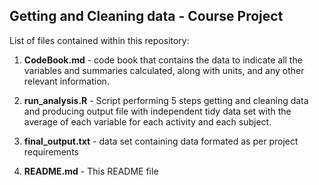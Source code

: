 ## Getting and Cleaning data - Course Project

List of files contained within this repository:

1. **CodeBook.md** - code book that contains the data to indicate all the variables and summaries calculated, along with units, and any other relevant information.

2. **run_analysis.R** - Script performing 5 steps getting and cleaning data and producing output file with independent tidy data set with the average of each variable for each activity and each subject.

3. **final_output.txt** - data set containing data formated as per project requirements

4. **README.md** - This README file